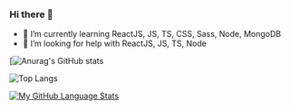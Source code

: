 ### Hi there 👋


- 🌱 I’m currently learning ReactJS, JS, TS, CSS, Sass, Node, MongoDB
- 🤔 I’m looking for help with ReactJS, JS, TS, Node


[![Anurag's GitHub stats](https://github-readme-stats.vercel.app/api?username=rodolfomariano&show_icons=true&theme=dracula)

![Top Langs](https://github-readme-stats.vercel.app/api/top-langs/?username=rodolfomariano&theme=dracula)

[![My GitHub Language Stats](https://github-readme-stats.vercel.app/api/top-langs/?username=rodolfomariano&langs_count=5&theme=tokyonight)]()
